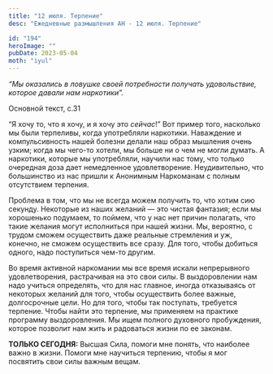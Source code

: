 ```yaml
---
title: "12 июля. Терпение"
desc: "Ежедневные размышления АН - 12 июля. Терпение"

id: "194"
heroImage: ""
pubDate: 2023-05-04
moth: "iyul"
---
```


_“Мы оказались в ловушке своей потребности получать удовольствие, которое
давали нам наркотики”._

Основной текст, с.31

“Я хочу то, что я хочу, и я хочу это _сейчас_!” Вот пример того, насколько мы
были терпеливы, когда употребляли наркотики. Наваждение и компульсивность
нашей болезни делали наш образ мышления очень узким; когда мы чего-то хотели,
мы больше ни о чем не могли думать. А наркотики, которые мы употребляли,
научили нас тому, что только очередная доза дает немедленное удовлетворение.
Неудивительно, что большинство из нас пришли к Анонимным Наркоманам с полным
отсутствием терпения.

Проблема в том, что мы не всегда можем получить то, что хотим сию секунду.
Некоторые из наших желаний — это чистая фантазия; если мы хорошенько подумаем,
то поймем, что у нас нет причин полагать, что такие желания могут исполниться
при нашей жизни. Мы, вероятно, с трудом сможем осуществить даже реальные
стремления и уж, конечно, не сможем осуществить все сразу. Для того, чтобы
добиться одного, надо поступиться чем-то другим.

Во время активной наркомании мы все время искали непрерывного удовлетворения,
растрачивая на это свои силы. В выздоровлении нам надо учиться определять, что
для нас главное, иногда отказываясь от некоторых желаний для того, чтобы
осуществить более важные, долгосрочные цели. Но для того, чтобы так поступать,
требуется терпение. Чтобы найти это терпение, мы применяем на практике
программу выздоровления. Мы ищем полного духовного пробуждения, которое
позволит нам жить и радоваться жизни по ее законам.

**ТОЛЬКО СЕГОДНЯ:** Высшая Сила, помоги мне понять, что наиболее важно в
жизни. Помоги мне научиться терпению, чтобы я мог посвятить свои силы важным
вещам.
